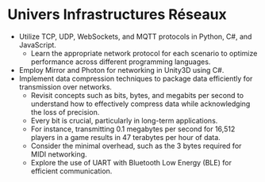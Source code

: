 # Univers Infrastructures Réseaux

- Utilize TCP, UDP, WebSockets, and MQTT protocols in Python, C#, and JavaScript.
  - Learn the appropriate network protocol for each scenario to optimize performance across different programming languages.
- Employ Mirror and Photon for networking in Unity3D using C#.
- Implement data compression techniques to package data efficiently for transmission over networks.
  - Revisit concepts such as bits, bytes, and megabits per second to understand how to effectively compress data while acknowledging the loss of precision.
  - Every bit is crucial, particularly in long-term applications.
  - For instance, transmitting 0.1 megabytes per second for 16,512 players in a game results in 47 terabytes per hour of data.
  - Consider the minimal overhead, such as the 3 bytes required for MIDI networking.
  - Explore the use of UART with Bluetooth Low Energy (BLE) for efficient communication.
    
  



 
